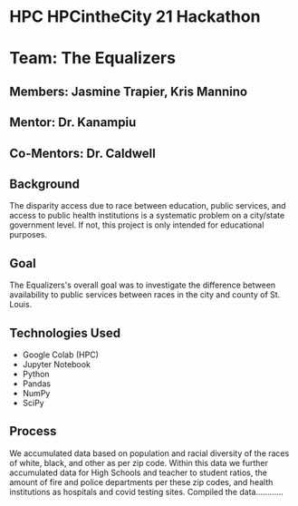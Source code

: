 # HPC HPCintheCity 21 Hackathon
# Team: The Equalizers
## Members: Jasmine Trapier, Kris Mannino
## Mentor: Dr. Kanampiu
## Co-Mentors: Dr. Caldwell

## Background
The disparity access due to race between education, public services, and access to public health institutions is
a systematic problem on a city/state government level. If not, this project is only intended for 
educational purposes. 

## Goal
The Equalizers's overall goal was to investigate the difference between availability to public services between
races in the city and county of St. Louis.

## Technologies Used
- Google Colab (HPC)
- Jupyter Notebook
- Python
- Pandas
- NumPy
- SciPy

## Process

We accumulated data based on population and racial diversity of the races of white, black, and other as per 
zip code. Within this data we further accumulated data for High Schools and teacher to student ratios, the amount of fire
and police departments per these zip codes, and health institutions as hospitals and covid testing sites. Compiled
the data............
